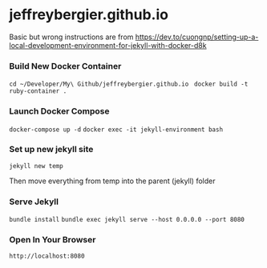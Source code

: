 # jeffreybergier.github.io

Basic but wrong instructions are from https://dev.to/cuongnp/setting-up-a-local-development-environment-for-jekyll-with-docker-d8k

### Build New Docker Container

`cd ~/Developer/My\ Github/jeffreybergier.github.io `
`docker build -t ruby-container .`

### Launch Docker Compose

`docker-compose up -d`
`docker exec -it jekyll-environment bash`

### Set up new jekyll site

`jekyll new temp`

Then move everything from temp into the parent (jekyll) folder

### Serve Jekyll

`bundle install`
`bundle exec jekyll serve --host 0.0.0.0 --port 8080`

### Open In Your Browser

`http://localhost:8080`
